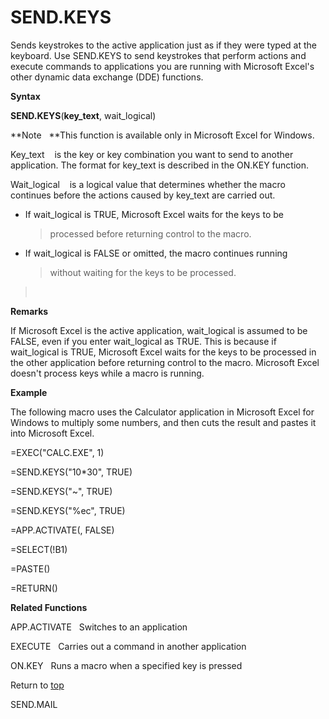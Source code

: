 SEND.KEYS
=========

Sends keystrokes to the active application just as if they were typed at
the keyboard. Use SEND.KEYS to send keystrokes that perform actions and
execute commands to applications you are running with Microsoft Excel\'s
other dynamic data exchange (DDE) functions.

**Syntax**

**SEND.KEYS**(**key\_text**, wait\_logical)

**Note   **This function is available only in Microsoft Excel for
Windows.

Key\_text    is the key or key combination you want to send to another
application. The format for key\_text is described in the ON.KEY
function.

Wait\_logical    is a logical value that determines whether the macro
continues before the actions caused by key\_text are carried out.

-   If wait\_logical is TRUE, Microsoft Excel waits for the keys to be
    > processed before returning control to the macro.

-   If wait\_logical is FALSE or omitted, the macro continues running
    > without waiting for the keys to be processed.

>  

**Remarks**

If Microsoft Excel is the active application, wait\_logical is assumed
to be FALSE, even if you enter wait\_logical as TRUE. This is because if
wait\_logical is TRUE, Microsoft Excel waits for the keys to be
processed in the other application before returning control to the
macro. Microsoft Excel doesn\'t process keys while a macro is running.

**Example**

The following macro uses the Calculator application in Microsoft Excel
for Windows to multiply some numbers, and then cuts the result and
pastes it into Microsoft Excel.

=EXEC(\"CALC.EXE\", 1)

=SEND.KEYS(\"10\*30\", TRUE)

=SEND.KEYS(\"\~\", TRUE)

=SEND.KEYS(\"%ec\", TRUE)

=APP.ACTIVATE(, FALSE)

=SELECT(!B1)

=PASTE()

=RETURN()

**Related Functions**

APP.ACTIVATE   Switches to an application

EXECUTE   Carries out a command in another application

ON.KEY   Runs a macro when a specified key is pressed

Return to [top](#Q)

SEND.MAIL
